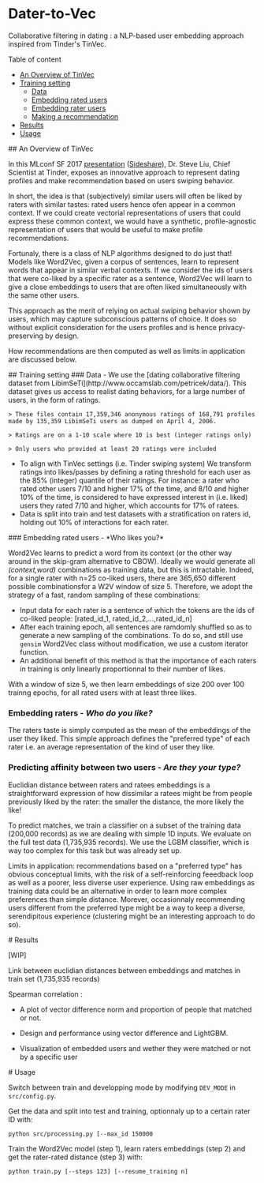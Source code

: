 # Dater-to-Vec
Collaborative filtering in dating : a NLP-based user embedding approach inspired from Tinder's TinVec.

Table of content
- [An Overview of TinVec ](#overview)
- [Training setting](#setting)
    - [Data](#data)
    - [Embedding rated users](#rated)
    - [Embedding rater users](#rater)
    - [Making a recommendation](#predict)
- [Results](#results)
- [Usage](#usage)

<a name="overview"/>
## An Overview of TinVec

In this MLconf SF 2017 [presentation](https://www.youtube.com/watch?v=j2rfLFYYdfM) ([Sideshare](https://fr.slideshare.net/SessionsEvents/dr-steve-liu-chief-scientist-tinder-at-mlconf-sf-2017)), Dr. Steve Liu, Chief Scientist at Tinder, exposes an innovative approach to represent dating profiles and make recommendation based on users swiping behavior.

In short, the idea is that (subjectively) similar users will often be liked by raters with similar tastes: rated users hence ofen appear in a common context. If we could create vectorial representations of users that could express these common context, we would have a synthetic, profile-agnostic representation of users that would be useful to make profile recommendations.

Fortunaly, there is a class of NLP algorithms designed to do just that! Models like Word2Vec, given a corpus of sentences, learn to represent words that appear in similar verbal contexts. If we consider the ids of users that were co-liked by a specific rater as a sentence, Word2Vec will learn to give a close embeddings to users that are often liked simultaneously with the same other users.

This approach as the merit of relying on actual swiping behavior shown by users, which may capture subconscious patterns of choice. It does so without explicit consideration for the users profiles and is hence privacy-preserving by design.

How recommendations are then computed as well as limits in application are discussed below.

<a name="setting"/>
## Training setting

<a name="data"/>
### Data
- We use the [dating collaborative filtering dataset from LibimSeTi](http://www.occamslab.com/petricek/data/). This dataset gives us access to realist dating behaviors, for a large number of users, in the form of ratings.

    > These files contain 17,359,346 anonymous ratings of 168,791 profiles made by 135,359 LibimSeTi users as dumped on April 4, 2006.

    > Ratings are on a 1-10 scale where 10 is best (integer ratings only)

    > Only users who provided at least 20 ratings were included

- To align with TinVec settings (i.e. Tinder swiping system) We transform ratings into likes/passes by defining a rating threshold for each user as the 85% (integer) quantile of their ratings. For instance: a rater who rated other users 7/10 and higher 17% of the time, and 8/10 and higher 10% of the time, is considered to have expressed interest in (i.e. liked) users they rated 7/10 and higher, which accounts for 17% of ratees.
- Data is split into train and test datasets with a stratification on raters id, holding out 10% of interactions for each rater.

<a name="rated"/>
### Embedding rated users - *Who likes you?*

Word2Vec learns to predict a word from its context (or the other way around in the skip-gram alternative to CBOW). Ideally we would generate all *(context,word)* combinations as training data, but this is intractable. Indeed, for a single rater with n=25 co-liked users, there are 365,650 different possible combinationsfor a W2V window of size 5. Therefore, we adopt the  strategy of a fast, random sampling of these combinations:
- Input data for each rater is a sentence of which the tokens are the ids of co-liked people: [rated_id_1, rated_id_2,...,rated_id_n]
- After each training epoch, all sentences are ramdomly shuffled so as to generate a new sampling of the combinations. To do so, and still use `gensim` Word2Vec class without modification, we use a custom iterator function.
- An additional benefit of this method is that the importance of each raters in training is only linearly proportionnal to their number of likes.

With a window of size 5, we then learn embeddings of size 200 over 100 trainng epochs, for all rated users with at least three likes.
<a name="rater"/>
### Embedding raters - *Who do you like?*

The raters taste is simply computed as the mean of the embeddings of the user they liked. This simple approach defines the "preferred type" of each rater i.e. an average representation of the kind of user they like.
<a name="predict"/>
### Predicting affinity between two users - *Are they your type?*

Euclidian distance between raters and ratees embeddings is a straightforward expression of how dissimilar a ratees might be from people previously liked by the rater: the smaller the distance, the more likely the like!

To predict matches, we train a classifier on a subset of the training data (200,000 records) as we are dealing with simple 1D inputs. We evaluate on the full test data (1,735,935 records). We use the LGBM classifier, which is way too complex for this task but was already set up.

Limits in application: recommendations based on a "preferred type" has obvious conceptual limits, with the risk of a self-reinforcing feeedback loop as well as a poorer, less diverse user experience.
Using raw embeddings as training data could be an alternative in order to learn more complex preferences than simple distance. Morever, occasionnaly recommending users different from the preferred type might be a way to keep a diverse, serendipitous experience (clustering might be an interesting approach to do so).


<a name="results"/>
# Results


[WIP]

Link between euclidian distances between embeddings and matches in train set (1,735,935 records)

Spearman correlation :

- A plot of vector difference norm and proportion of people that matched or not.

- Design and performance using vector difference and LightGBM.

- Visualization of embedded users and wether they were matched or not by a specific user


<a name="usage"/>
# Usage


Switch between train and developping mode by modifying `DEV_MODE` in `src/config.py`.

Get the data and split into test and training, optionnaly up to a certain rater ID with:

    python src/processing.py [--max_id 150000

Train the Word2Vec model (step 1), learn raters embeddings (step 2) and get the rater-rated distance (step 3) with:

    python train.py [--steps 123] [--resume_training n]
